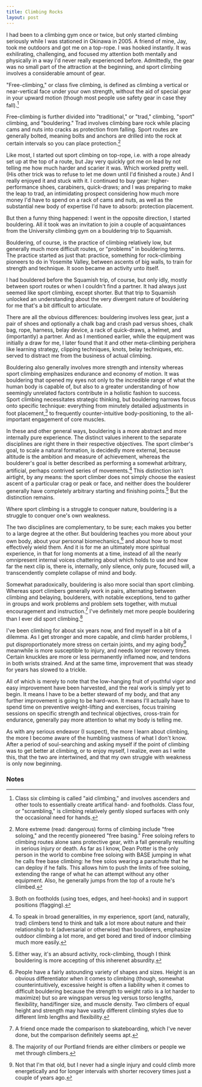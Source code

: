 ```yaml
---
title: Climbing Rocks
layout: post
---
```


I had been to a climbing gym once or twice, but only started climbing
seriously while I was stationed in Okinawa in 2005. A friend of mine,
Jay, took me outdoors and got me on a top-rope. I was hooked instantly.
It was exhilirating, challenging, and focused my attention both mentally
and physically in a way I'd never really experienced before. Admittedly,
the gear was no small part of the attraction at the beginning, and sport
climbing involves a considerable amount of gear.

"Free-climbing," or class five climbing, is defined as climbing a
vertical or near-vertical face under your own strength, without the aid
of special gear in your upward motion (though most people use safety
gear in case they fall).[^1]

Free-climbing is further divided into "traditional," or "trad,"
climbing, "sport" climbing, and "bouldering." Trad involves climbing
bare rock while placing cams and nuts into cracks as protection from
falling. Sport routes are generally bolted, meaning bolts and anchors
are drilled into the rock at certain intervals so you can place
protection.[^2]

Like most, I started out sport climbing on top-rope, i.e. with a rope
already set up at the top of a route, but Jay very quickly got me on
lead by not telling me how much harder and scarier it was. Which worked
pretty well. (His other trick was to refuse to let me down until I'd
finished a route.) And I really enjoyed it and stuck with it. I
continued to buy gear: higher-performance shoes, carabiners,
quick-draws; and I was preparing to make the leap to trad, an
intimidating prospect considering how much more money I'd have to spend
on a rack of cams and nuts, as well as the substantial new body of
expertise I'd have to absorb: protection placement.

But then a funny thing happened: I went in the opposite direction, I
started bouldering. All it took was an invitation to join a couple of
acquaintances from the University climbing gym on a bouldering trip to
Squamish.

Bouldering, of course, is the practice of climbing relatively low, but
generally much more difficult routes, or "problems" in bouldering terms.
The practice started as just that: practice, something for rock-climbing
pioneers to do in Yosemite Valley, between ascents of big walls, to
train for strength and technique. It soon became an activity unto
itself.

I had bouldered before the Squamish trip, of course, but only idly,
mostly between sport routes or when I couldn't find a partner. It had
always just seemed like sport climbing, except shorter. But that trip to
Squamish unlocked an understanding about the very divergent nature of
bouldering for me that's a bit difficult to articulate.

There are all the obvious differences: bouldering involves less gear,
just a pair of shoes and optionally a chalk bag and crash pad versus
shoes, chalk bag, rope, harness, belay device, a rack of quick-draws, a
helmet, and (importantly) a partner. And as I mentioned earlier, while
the equipment was initially a draw for me, I later found that it and
other meta-climbing periphera like learning strategy, clipping
techniques, knots, belay techniques, etc. served to distract me from the
business of actual climbing.

Bouldering also generally involves more strength and intensity whereas
sport climbing emphasizes endurance and economy of motion. It was
bouldering that opened my eyes not only to the incredible range of what
the human body is capable of, but also to a greater understanding of how
seemingly unrelated factors contribute in a holistic fashion to success.
Sport climbing necessitates strategic thinking, but bouldering narrows
focus onto specific technique: everything from minutely detailed
adjustments in foot placement,[^3] to frequently
counter-intuitive body-positioning, to the all-important engagement of
core muscles.

In these and other general ways, bouldering is a more abstract and more
internally pure experience. The distinct values inherent to the separate
disciplines are right there in their respective objectives. The sport
climber's goal, to scale a natural formation, is decidedly more
external, because altitude is the ambition and measure of achievement,
whereas the boulderer's goal is better described as performing a
somewhat arbitrary, artificial, perhaps contrived series of
movements.[^4] This distinction isn't airtight, by any
means: the sport climber does not simply choose the easiest ascent of a
particular crag or peak or face, and neither does the boulderer
generally have completely arbitrary starting and finishing
points.[^5] But the distinction remains.

Where sport climbing is a struggle to conquer nature, bouldering is a
struggle to conquer one's own weakness.

The two disciplines are complementary, to be sure; each makes you better
to a large degree at the other. But bouldering teaches you more about
your own body, about your personal biomechanics,[^6]
and about how to most effectively wield them. And it is for me an
ultimately more spiritual experience, in that for long moments at a
time, instead of all the nearly omnipresent internal voices chattering
about which holds to use and how far the next clip is, there is,
internally, only silence, only pure, focused will, a transcendently
complete collapse of mind and body.

Somewhat paradoxically, bouldering is also more social than sport
climbing. Whereas sport climbers generally work in pairs, alternating
between climbing and belaying, boulderers, with notable exceptions, tend
to gather in groups and work problems and problem sets together, with
mutual encouragement and instruction.[^7] I've
definitely met more people bouldering than I ever did sport
climbing.[^8]

I've been climbing for about six years now, and find myself in a bit of
a dilemma. As I get stronger and more capable, and climb harder
problems, I put disproportionately more stress on certain joints, and my
aging body[^9] meanwhile is more susceptible to
injury, and needs longer recovery times. Certain knuckles are more or
less permanently inflamed now, and tendons in both wrists strained. And
at the same time, improvement that was steady for years has slowed to a
trickle.

All of which is merely to note that the low-hanging fruit of youthful
vigor and easy improvement have been harvested, and the real work is
simply yet to begin. It means I have to be a better steward of my body,
and that any further improvement is going to be hard-won. It means I'll
actually have to spend time on preventive weight-lifting and exercises,
focus training sessions on specific strength and technical objectives,
cross-train for endurance, generally pay more attention to what my body
is telling me.

As with any serious endeavor (I suspect), the more I learn about
climbing, the more I become aware of the humbling vastness of what I
don't know. After a period of soul-searching and asking myself if the
point of climbing was to get better at climbing, or to enjoy myself, I
realize, even as I write this, that the two are intertwined, and that my
own struggle with weakness is only now beginning.

### Notes

[^1]: Class six climbing is called "aid climbing," and involves ascenders
    and other tools to essentially create artifical hand- and footholds.
    Class four, or "scrambling," is climbing relatively gently sloped
    surfaces with only the occasional need for
    hands.

[^2]: More extreme (read: dangerous) forms of climbing include "free
    soloing," and the recently pioneered "free basing." Free soloing
    refers to climbing routes alone sans protective gear, with a fall
    generally resulting in serious injury or death. As far as I know,
    Dean Potter is the only person in the world to combine free soloing
    with BASE jumping in what he calls free base climbing: he free solos
    wearing a parachute that he can deploy if he falls. This allows him
    to push the limits of free soloing, extending the range of what he
    can attempt without any other equipment. Also, he generally jumps
    from the top of a route he's
    climbed.

[^3]: Both on footholds (using toes, edges, and heel-hooks) and in support
    positions (flagging).

[^4]: To speak in broad generalities, in my experience, sport (and,
    naturally, trad) climbers tend to think and talk a lot more about
    nature and their relationship to it (adversarial or otherwise) than
    boulderers, emphasize outdoor climbing a lot more, and get bored and
    tired of indoor climbing much more
    easily.

[^5]: Either way, it's an absurd activity, rock-climbing, though I think
    bouldering is more accepting of this inherenet
    absurdity.

[^6]: People have a fairly astounding variety of shapes and sizes. Height
    is an obvious differentiator when it comes to climbing (though,
    somewhat counterintuitively, excessive height is often a liability
    when it comes to difficult bouldering because the strength to weight
    ratio is a lot harder to maximize) but so are wingspan versus leg
    versus torso lengths, flexibility, hand/finger size, and muscle
    density. Two climbers of equal height and strength may have vastly
    different climbing styles due to different limb lengths and
    flexibility.

[^7]: A friend once made the comparison to skateboarding, which I've never
    done, but the comparison definitely seems
    apt.

[^8]: The majority of our Portland friends are either climbers or people
    we met through
    climbers.

[^9]: Not that I'm that old, but I never had a single injury and could
    climb more energetically and for longer intervals with shorter
    recovery times just a couple of years
    ago.
